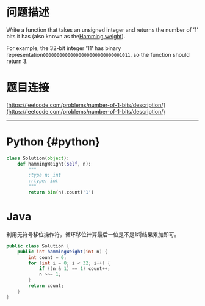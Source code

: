 # 问题描述

Write a function that takes an unsigned integer and returns the number of ’1' bits it has \(also known as the[Hamming weight](http://en.wikipedia.org/wiki/Hamming_weight)\).

For example, the 32-bit integer ’11' has binary representation`00000000000000000000000000001011`, so the function should return 3.

# 题目连接

[https://leetcode.com/problems/number-of-1-bits/description/](https://leetcode.com/problems/number-of-1-bits/description/)

---

# Python {#python}

```python
class Solution(object):
    def hammingWeight(self, n):
        """
        :type n: int
        :rtype: int
        """
        return bin(n).count('1')
```

# Java

利用无符号移位操作符，循环移位计算最后一位是不是1将结果累加即可。

```java
public class Solution {
    public int hammingWeight(int n) {
        int count = 0;
        for (int i = 0; i < 32; i++) {
            if ((n & 1) == 1) count++;
            n >>= 1;
        }
        return count;
    }
}
```



